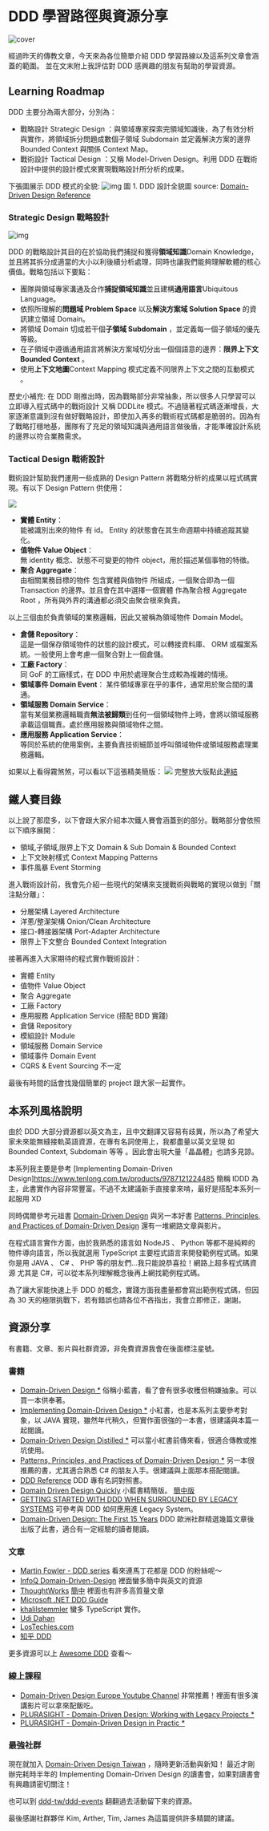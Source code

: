 # DDD 學習路徑與資源分享

![cover](https://images.unsplash.com/photo-1471958680802-1345a694ba6d?ixlib=rb-1.2.1&ixid=eyJhcHBfaWQiOjEyMDd9&auto=format&fit=crop&w=1132&q=80)

經過昨天的傳教文章，今天來為各位簡單介紹 DDD 學習路線以及這系列文章會涵蓋的範圍。
並在文末附上我評估對 DDD 感興趣的朋友有幫助的學習資源。

## Learning Roadmap

DDD 主要分為兩大部分，分別為：

- 戰略設計 Strategic Design ：與領域專家探索完領域知識後，為了有效分析與實作，將領域拆分問題成數個子領域 Subdomain 並定義解決方案的邊界 Bounded Context 與關係 Context Map。
- 戰術設計 Tactical Design ：又稱 Model-Driven Design。利用 DDD 在戰術設計中提供的設計模式來實現戰略設計所分析的成果。

下張圖展示 DDD 模式的全貌:
![img](https://i.imgur.com/UklC1Ek.jpg)
圖 1. DDD 設計全貌圖
source: [Domain-Driven Design Reference](https://domainlanguage.com/wp-content/uploads/2016/05/DDD_Reference_2015-03.pdf)

### Strategic Design 戰略設計

![img](https://i.imgur.com/U2h7vYy.jpg)

DDD 的戰略設計其目的在於協助我們捕捉和獲得**領域知識**Domain Knowledge，並且將其拆分成適當的大小以利後續分析處理，同時也讓我們能夠理解軟體的核心價值。戰略包括以下要點：

- 團隊與領域專家溝通及合作**捕捉領域知識**並且建構**通用語言**Ubiquitous Language。
- 依照所理解的**問題域 Problem Space** 以及**解決方案域 Solution Space** 的資訊建立領域 Domain。
- 將領域 Domain 切成若干個**子領域 Subdomain** ，並定義每一個子領域的優先等級。
- 在子領域中遵循通用語言將解決方案域切分出一個個語意的邊界：**限界上下文 Bounded Context** 。
- 使用**上下文地圖**Context Mapping 模式定義不同限界上下文之間的互動模式 。

歷史小補充: 在 DDD 剛推出時，因為戰略部分非常抽象，所以很多人只學習可以立即導入程式碼中的戰術設計 又稱 DDDLite 模式。不過隨著程式碼逐漸增長，大家逐漸意識到沒有做好戰略設計，即使加入再多的戰術程式碼都是脆弱的。因為有了戰略打穩地基，團隊有了充足的領域知識與通用語言做後盾，才能準確設計系統的邊界以符合業務需求。

### Tactical Design 戰術設計

戰術設計幫助我們運用一些成熟的 Design Pattern 將戰略分析的成果以程式碼實現。有以下 Design Pattern 供使用：

![](https://i.imgur.com/4SaZvwd.jpg)

- **實體 Entity**：  
  能被識別出來的物件 有 id。 Entity 的狀態會在其生命週期中持續追蹤其變化。
- **值物件 Value Object**：  
  無 identity 概念、狀態不可變更的物件 object，用於描述某個事物的特徵。
- **聚合 Aggregate**：  
  由相關業務目標的物件 包含實體與值物件 所組成，一個聚合即為一個 Transaction 的邊界。並且會在其中選擇一個實體 作為聚合根 Aggregate Root ，所有與外界的溝通都必須交由聚合根來負責。

以上三個由於負責領域的業務邏輯，因此又被稱為領域物件 Domain Model。

- **倉儲 Repository**：  
  這是一個保存領域物件的狀態的設計模式，可以轉接資料庫、 ORM 或檔案系統。一般使用上會考慮一個聚合對上一個倉儲。
- **工廠 Factory**：  
  同 GoF 的工廠樣式，在 DDD 中用於處理聚合生成較為複雜的情境。
- **領域事件 Domain Event**：
  某件領域專家在乎的事件，通常用於聚合間的溝通。
- **領域服務 Domain Service**：  
  當有某個業務邏輯職責**無法被歸類**到任何一個領域物件上時，會將以領域服務承載這個職責。處於應用服務與領域物件之間。
- **應用服務 Application Service**：  
  等同於系統的使用案例，主要負責技術細節並呼叫領域物件或領域服務處理業務邏輯。

如果以上看得霧煞煞，可以看以下這張精美簡版：
![](https://raw.githubusercontent.com/FongX777/it30-domain-driven-design/master/posts/day2/ddd-roadmap.png)
完整放大版點此[連結](https://bit.ly/2lXdZvj)

## 鐵人賽目錄

以上說了那麼多，以下會跟大家介紹本次鐵人賽會涵蓋到的部分。戰略部分會依照以下順序展開：

- 領域,子領域,限界上下文 Domain & Sub Domain & Bounded Context
- 上下文映射樣式 Context Mapping Patterns
- 事件風暴 Event Storming

進入戰術設計前，我會先介紹一些現代的架構來支援戰術與戰略的實現以做到「關注點分離」：

- 分層架構 Layered Architecture
- 洋蔥/整潔架構 Onion/Clean Architecture
- 接口-轉接器架構 Port-Adapter Architecture
- 限界上下文整合 Bounded Context Integration

接著再進入大家期待的程式實作戰術設計：

- 實體 Entity
- 值物件 Value Object
- 聚合 Aggregate
- 工廠 Factory
- 應用服務 Application Service (搭配 BDD 實踐)
- 倉儲 Repository
- 模組設計 Module
- 領域服務 Domain Service
- 領域事件 Domain Event
- CQRS & Event Sourcing 不一定

最後有時間的話會找幾個簡單的 project 跟大家一起實作。

## 本系列風格說明

由於 DDD 大部分資源都以英文為主，且中文翻譯又容易有歧異，所以為了希望大家未來能無縫接軌英語資源，在專有名詞使用上，我都盡量以英文呈現 如 Bounded Context, Subdomain 等等 。因此會出現大量「晶晶體」也請多見諒。

本系列我主要是參考 [Implementing Domain-Driven Design]https://www.tenlong.com.tw/products/9787121224485 簡稱 IDDD 為主，此書實作內容非常豐富。不過不太建議新手直接拿來啃，最好是搭配本系列一起服用 XD

同時偶爾參考元祖書 [Domain-Driven Design](https://www.tenlong.com.tw/products/9789864343874?list_name=c-domain-driven-design) 與另一本好書 [Patterns, Principles, and Practices of Domain-Driven Design](https://www.tenlong.com.tw/products/9781118714706?list_name=srh) 還有一堆網路文章與影片。

在程式語言實作方面，由於我熟悉的語言如 NodeJS 、 Python 等都不是純粹的物件導向語言，所以我就選用 TypeScript 主要程式語言來開發範例程式碼。如果你是用 JAVA 、 C# 、 PHP 等的朋友們...我只能說恭喜拉！網路上超多程式碼資源 尤其是 C#，可以從本系列理解概念後再上網找範例程式碼。

為了讓大家能快速上手 DDD 的概念，實踐方面我盡量都會寫出範例程式碼，但因為 30 天的極限挑戰下，若有錯誤也請各位不吝指出，我會立即修正，謝謝。

## 資源分享

有書籍、文章、影片與社群資源，非免費資源我會在後面標注星號。

### 書籍

- [Domain-Driven Design \*](https://www.tenlong.com.tw/products/9789864343874?list_name=c-domain-driven-design) 俗稱小藍書，看了會有很多收穫但稍嫌抽象。可以買一本供奉著。
- [Implementing Domain-Driven Design \*](https://www.tenlong.com.tw/products/9787121224485) 小紅書，也是本系列主要參考對象，以 JAVA 實現，雖然年代稍久，但實作面很強的一本書，很建議與本篇一起閱讀。
- [Domain-Driven Design Distilled \*](https://www.tenlong.com.tw/products/9780134434421) 可以當小紅書前傳來看，很適合傳教或推坑使用。
- [Patterns, Principles, and Practices of Domain-Driven Design \*](https://www.tenlong.com.tw/products/9781118714706?list_name=srh) 另一本很推薦的書，尤其適合熟悉 C# 的朋友入手。很建議與上面那本搭配閱讀。
- [DDD Reference](http://domainlanguage.com/ddd/reference/) DDD 專有名詞對照書。
- [Domain Driven Design Quickly](https://www.infoq.com/minibooks/domain-driven-design-quickly/) 小藍書精簡版。 [簡中版](https://www.infoq.cn/article/domain-driven-design-quickly?fbclid=IwAR1evqEP9h3Kj04tU5N0_oUPydmJmsuNahKUKqwz3TKgL84izTfxY9g39ks)
- [GETTING STARTED WITH DDD WHEN SURROUNDED BY LEGACY SYSTEMS](http://domainlanguage.com/wp-content/uploads/2016/04/GettingStartedWithDDDWhenSurroundedByLegacySystemsV1.pdf) 可參考與 DDD 如何應用進 Legacy System。
- [Domain-Driven Design: The First 15 Years](https://leanpub.com/ddd_first_15_years) DDD 歐洲社群精選幾篇文章後出版了此書，適合有一定經驗的讀者閱讀。

### 文章

- [Martin Fowler - DDD series](https://martinfowler.com/tags/domain%20driven%20design.html) 看來連馬丁花都是 DDD 的粉絲呢～
- [InfoQ Domain-Driven-Design](https://www.infoq.com/domaindrivendesign/) 裡面蠻多簡中與英文的資源
- [ThoughtWorks](https://www.thoughtworks.com) [簡中](https://info.thoughtworks.com/CN-Company-Introduction.html) 裡面也有許多高質量文章
- [Microsoft .NET DDD Guide](https://docs.microsoft.com/zh-tw/dotnet/architecture/microservices/microservice-ddd-cqrs-patterns/)
- [khalilstemmler](https://khalilstemmler.com/articles/categories/domain-driven-design/) 蠻多 TypeScript 實作。
- [Udi Dahan ](http://udidahan.com/articles/)
- [LosTechies.com](https://lostechies.com/jimmybogard/2010/02/04/strengthening-your-domain-a-primer/)
- [知乎 DDD ](https://www.zhihu.com/topic/19826540/hot)

更多資源可以上 [Awesome DDD](https://github.com/heynickc/awesome-ddd) 查看～

### 線上課程

- [Domain-Driven Design Europe Youtube Channel](https://www.youtube.com/channel/UC3PGn-hQdbtRiqxZK9XBGqQ) 非常推薦！裡面有很多演講影片可以拿來配飯吃。
- [PLURASIGHT - Domain-Driven Design: Working with Legacy Projects \*](https://www.pluralsight.com/courses/domain-driven-design-legacy-projects)
- [PLURASIGHT - Domain-Driven Design in Practic \*](https://www.pluralsight.com/courses/domain-driven-design-in-practice)

### 最強社群

現在就加入 [Domain-Driven Design Taiwan](https://www.facebook.com/groups/dddtaiwan/) ，隨時更新活動與新知！
最近才剛辦完耗時半年的 Implementing Domain-Driven Design 的讀書會，如果對讀書會有興趣請密切關注！

也可以到 [ddd-tw/ddd-events](https://github.com/ddd-tw/ddd-events) 翻翻過去活動留下來的資源。

最後感謝社群夥伴 Kim, Arther, Tim, James 為這篇提供許多精闢的建議。
